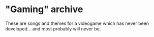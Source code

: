 "Gaming" archive
================

These are songs and themes for a videogame which has never been developed... and most probably will never be.

